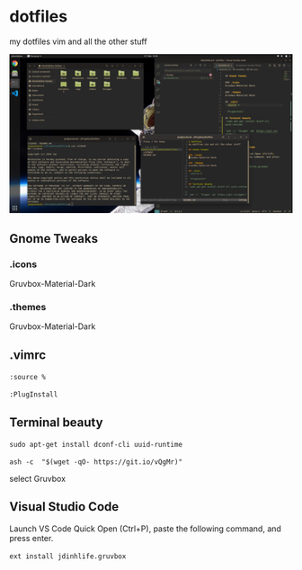 # dotfiles
my dotfiles vim and all the other stuff

![screenshot with vim, visualstudio code, filebrowser and terminal](readme.png)

## Gnome Tweaks

### .icons
Gruvbox-Material-Dark

### .themes
Gruvbox-Material-Dark

## .vimrc
`:source %`

`:PlugInstall`

## Terminal beauty
`sudo apt-get install dconf-cli uuid-runtime`

`ash -c  "$(wget -qO- https://git.io/vQgMr)"`

select Gruvbox

## Visual Studio Code

Launch VS Code Quick Open (Ctrl+P), paste the following command, and press enter.

`ext install jdinhlife.gruvbox`